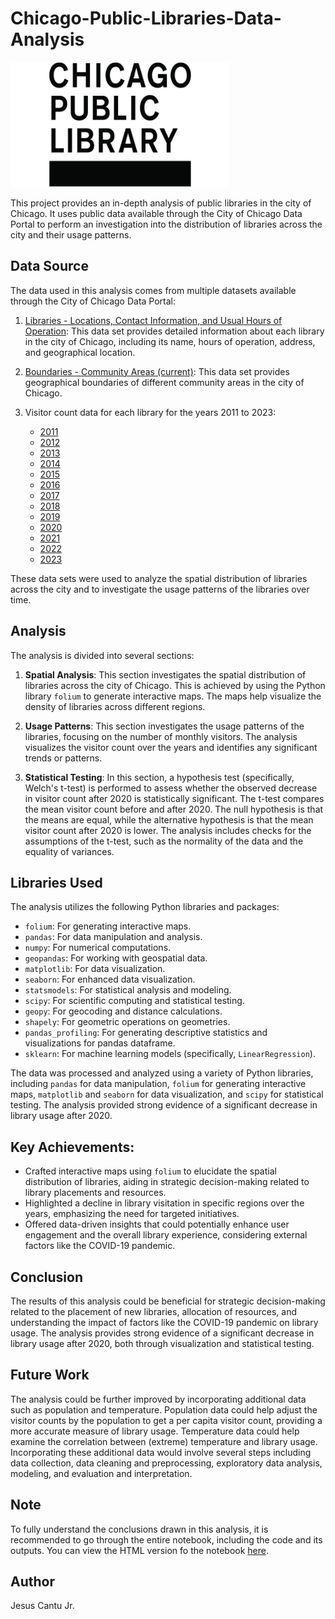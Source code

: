 # Chicago-Public-Libraries-Data-Analysis
<img src="CPL-Logo.jpg" alt="CPL Logo" width="350" height="200">

This project provides an in-depth analysis of public libraries in the city of Chicago. It uses public data available through the City of Chicago Data Portal to perform an investigation into the distribution of libraries across the city and their usage patterns.

## Data Source
The data used in this analysis comes from multiple datasets available through the City of Chicago Data Portal:

1. [Libraries - Locations, Contact Information, and Usual Hours of Operation](https://data.cityofchicago.org/Education/Libraries-Locations-Contact-Information-and-Usual-/x8fc-8rcq): This data set provides detailed information about each library in the city of Chicago, including its name, hours of operation, address, and geographical location.

2. [Boundaries - Community Areas (current)](https://data.cityofchicago.org/Facilities-Geographic-Boundaries/Boundaries-Community-Areas-current-/cauq-8yn6): This data set provides geographical boundaries of different community areas in the city of Chicago.

3. Visitor count data for each library for the years 2011 to 2023:
    - [2011](https://data.cityofchicago.org/Education/Libraries-2011-Visitors-by-Location/xxwy-zyzu)
    - [2012](https://data.cityofchicago.org/Education/Libraries-2012-Visitors-by-Location/zh3n-jtnt)
    - [2013](https://data.cityofchicago.org/Education/Libraries-2013-Visitors-by-Location/x74m-smqb)
    - [2014](https://data.cityofchicago.org/Education/Libraries-2014-Visitors-by-Location/si8n-dg3u)
    - [2015](https://data.cityofchicago.org/dataset/Libraries-2015-Visitors-by-Location/7imc-umy4)
    - [2016](https://data.cityofchicago.org/dataset/Libraries-2016-Visitors-by-Location/cpc6-pxmp)
    - [2017](https://data.cityofchicago.org/dataset/Libraries-2017-Visitors-by-Location/bk6j-nu5x)
    - [2018](https://data.cityofchicago.org/dataset/Libraries-2018-Visitors-by-Location/i7zz-iiza)
    - [2019](https://data.cityofchicago.org/dataset/Libraries-2019-Visitors-by-Location/sw6v-npyj)
    - [2020](https://data.cityofchicago.org/Education/Libraries-2020-Visitors-by-Location/pb9h-bnh4)
    - [2021](https://data.cityofchicago.org/Education/Libraries-2021-Visitors-by-Location/8i46-4b7w)
    - [2022](https://data.cityofchicago.org/Education/Libraries-2022-Visitors-by-Location/ykhx-yxn9)
    - [2023](https://data.cityofchicago.org/Education/Libraries-2023-Visitors-by-Location/74j2-zzz4)

These data sets were used to analyze the spatial distribution of libraries across the city and to investigate the usage patterns of the libraries over time.

## Analysis
The analysis is divided into several sections:

1. **Spatial Analysis**: This section investigates the spatial distribution of libraries across the city of Chicago. This is achieved by using the Python library `folium` to generate interactive maps. The maps help visualize the density of libraries across different regions.

2. **Usage Patterns**: This section investigates the usage patterns of the libraries, focusing on the number of monthly visitors. The analysis visualizes the visitor count over the years and identifies any significant trends or patterns.

3. **Statistical Testing**: In this section, a hypothesis test (specifically, Welch's t-test) is performed to assess whether the observed decrease in visitor count after 2020 is statistically significant. The t-test compares the mean visitor count before and after 2020. The null hypothesis is that the means are equal, while the alternative hypothesis is that the mean visitor count after 2020 is lower. The analysis includes checks for the assumptions of the t-test, such as the normality of the data and the equality of variances.

## Libraries Used
The analysis utilizes the following Python libraries and packages:

- `folium`: For generating interactive maps.
- `pandas`: For data manipulation and analysis.
- `numpy`: For numerical computations.
- `geopandas`: For working with geospatial data.
- `matplotlib`: For data visualization.
- `seaborn`: For enhanced data visualization.
- `statsmodels`: For statistical analysis and modeling.
- `scipy`: For scientific computing and statistical testing.
- `geopy`: For geocoding and distance calculations.
- `shapely`: For geometric operations on geometries.
- `pandas_profiling`: For generating descriptive statistics and visualizations for pandas dataframe.
- `sklearn`: For machine learning models (specifically, `LinearRegression`).

The data was processed and analyzed using a variety of Python libraries, including `pandas` for data manipulation, `folium` for generating interactive maps, `matplotlib` and `seaborn` for data visualization, and `scipy` for statistical testing. The analysis provided strong evidence of a significant decrease in library usage after 2020.

## Key Achievements:
- Crafted interactive maps using `folium` to elucidate the spatial distribution of libraries, aiding in strategic decision-making related to library placements and resources.
- Highlighted a decline in library visitation in specific regions over the years, emphasizing the need for targeted initiatives.
- Offered data-driven insights that could potentially enhance user engagement and the overall library experience, considering external factors like the COVID-19 pandemic.

## Conclusion
The results of this analysis could be beneficial for strategic decision-making related to the placement of new libraries, allocation of resources, and understanding the impact of factors like the COVID-19 pandemic on library usage. The analysis provides strong evidence of a significant decrease in library usage after 2020, both through visualization and statistical testing.

## Future Work
The analysis could be further improved by incorporating additional data such as population and temperature. Population data could help adjust the visitor counts by the population to get a per capita visitor count, providing a more accurate measure of library usage. Temperature data could help examine the correlation between (extreme) temperature and library usage. Incorporating these additional data would involve several steps including data collection, data cleaning and preprocessing, exploratory data analysis, modeling, and evaluation and interpretation.

## Note
To fully understand the conclusions drawn in this analysis, it is recommended to go through the entire notebook, including the code and its outputs. You can view the HTML version fo the notebook [here](https://rawcdn.githack.com/JESUSC1/Chicago-Public-Libraries-Data-Analysis/1df9b97597c4fbed337e4935efc9fd1ea821440a/CPL-Data-Analysis.html). 

## Author
Jesus Cantu Jr. 



